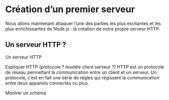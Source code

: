 # Création d’un premier serveur

Nous allons maintenant attaquer l’une des parties les plus excitantes et les plus enrichissantes de Node.js : la création de notre propre serveur HTTP.

## Un serveur HTTP ?

Un serveur HTTP



Expliquer HTTP (protocole ? modèle client serveur ?)
HTTP est un protocole de réseau permettant la communication entre un client et un serveur. Un protocole, c’est en fait une série de règles qui régissent la communication entre deux appareils connectés ou plus. 

Montrer un schéma